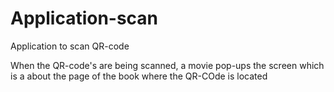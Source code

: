 # Application-scan
Application to scan QR-code

When the QR-code's are being scanned, a movie pop-ups the screen which is a about the page of the book where the QR-COde is located
